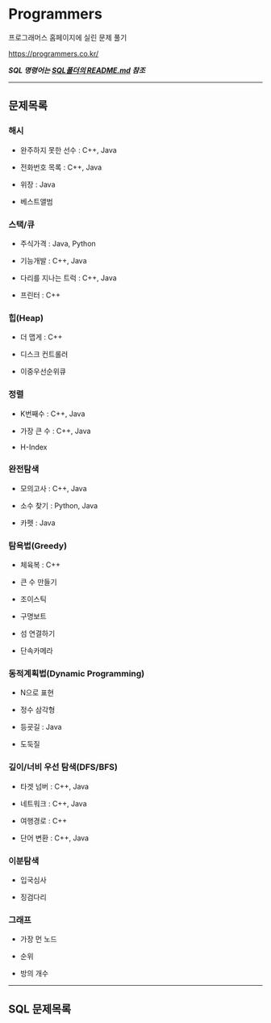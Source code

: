 # Programmers

프로그래머스 홈페이지에 실린 문제 풀기

https://programmers.co.kr/

***SQL 명령어는 [SQL폴더의 README.md](https://github.com/GwonHJ/CodingTest/blob/main/%ED%94%84%EB%A1%9C%EA%B7%B8%EB%9E%98%EB%A8%B8%EC%8A%A4/SQL/README.md) 참조***

--------------------------------------------
## 문제목록
### 해시
  
  - 완주하지 못한 선수 : C++, Java
  
  - 전화번호 목록 : C++, Java
  
  - 위장 : Java
  
  - 베스트앨범

### 스택/큐
  
  - 주식가격 : Java, Python
  
  - 기능개발 : C++, Java
  
  - 다리를 지나는 트럭 : C++, Java
  
  - 프린터 : C++

### 힙(Heap)
  
  - 더 맵게 : C++
  
  - 디스크 컨트롤러
  
  - 이중우선순위큐

### 정렬

  - K번째수 : C++, Java
  
  - 가장 큰 수 : C++, Java
  
  - H-Index

### 완전탐색

  - 모의고사 : C++, Java
  
  - 소수 찾기 : Python, Java
  
  - 카펫 : Java

### 탐욕법(Greedy)

  - 체육복 : C++
  
  - 큰 수 만들기
  
  - 조이스틱
  
  - 구명보트
  
  - 섬 연결하기
  
  - 단속카메라

### 동적계획법(Dynamic Programming)

 - N으로 표현
 
 - 정수 삼각형
 
 - 등굣길 : Java
 
 - 도둑질

### 깊이/너비 우선 탐색(DFS/BFS)

 - 타겟 넘버 : C++, Java
 
 - 네트워크 : C++, Java
 
 - 여행경로 : C++
 - 단어 변환 : C++, Java

### 이분탐색

  - 입국심사
  
  - 징검다리

### 그래프
  
  - 가장 먼 노드
  
  - 순위
  
  - 방의 개수
-----------------------------------------
## SQL 문제목록
